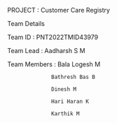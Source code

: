 PROJECT : 
 Customer Care Registry

Team Details 

Team ID : PNT2022TMID43979

Team Lead :  Aadharsh S M

Team Members :
                   Bala Logesh M
                            
                  Bathresh Bas B

                  Dinesh M

                  Hari Haran K

                  Karthik M

